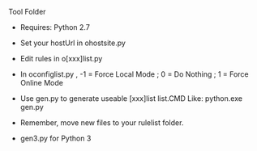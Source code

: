 Tool Folder
* Requires: Python 2.7
* Set your hostUrl in ohostsite.py
* Edit rules in o[xxx]list.py
* In oconfiglist.py , -1 = Force Local Mode ; 0 = Do Nothing ; 1 = Force Online Mode
* Use gen.py to generate useable [xxx]list list.CMD Like: python.exe gen.py
* Remember, move new files to your rulelist folder.

* gen3.py for Python 3